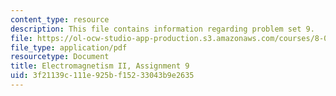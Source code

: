 ```yaml
---
content_type: resource
description: This file contains information regarding problem set 9.
file: https://ol-ocw-studio-app-production.s3.amazonaws.com/courses/8-07-electromagnetism-ii-fall-2012/3f21139c111e925bf15233043b9e2635_MIT8_07F12_pset09.pdf
file_type: application/pdf
resourcetype: Document
title: Electromagnetism II, Assignment 9
uid: 3f21139c-111e-925b-f152-33043b9e2635
---
```

